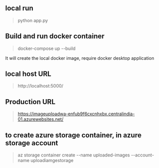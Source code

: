 ## local run 

> python app.py

## Build and run docker container

> docker-compose up --build

It will create the local docker image, require docker desktop application

## local host URL

> http://localhost:5000/

## Production URL 

> https://imageuploadwa-enfub9f6cxcnhxbx.centralindia-01.azurewebsites.net/

## to create azure storage container, in azure storage account 

> az storage container create --name uploaded-images --account-name uploadiamgestorage 
